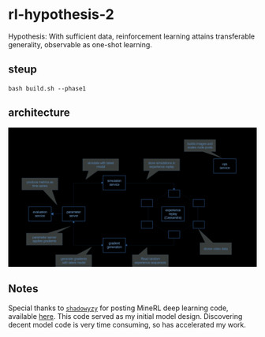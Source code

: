 # rl-hypothesis-2

Hypothesis: With sufficient data, reinforcement learning attains transferable generality, observable as one-shot learning. 

## steup

```
bash build.sh --phase1
```

## architecture 

![arch1](notes/images/rl2-arch1.png)

## Notes

Special thanks to [`shadowyzy`](https://github.com/shadowyzy) for posting MineRL deep learning code, available [here](https://github.com/shadowyzy/NIPS2019-MineRL-Competition-solution). This code served as my initial model design. Discovering decent model code is very time consuming, so has accelerated my work. 

